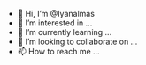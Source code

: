 - 👋 Hi, I’m @Iyanalmas
- 👀 I’m interested in ...
- 🌱 I’m currently learning ...
- 💞️ I’m looking to collaborate on ...
- 📫 How to reach me ...

<!---
Iyanalmas/Iyanalmas is a ✨ special ✨ repository because its `README.md` (this file) appears on your GitHub profile.
You can click the Preview link to take a look at your changes.
--->
